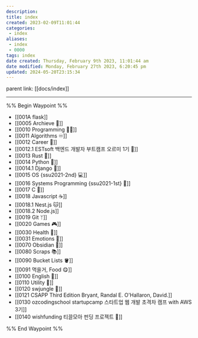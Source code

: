 ```yaml
---
description:
title: index
created: 2023-02-09T11:01:44
categories: 
 - index
aliases: 
 - index
 - 0000
tags: index
date created: Thursday, February 9th 2023, 11:01:44 am
date modified: Monday, February 27th 2023, 6:20:45 pm
updated: 2024-05-20T23:15:34
---
```


parent link: [[docs/index]]

---
%% Begin Waypoint %%
- [[001A flask]]
- [[0005 Archieve 💾]]
- [[0010 Programming 👩‍💻]]
- [[0011 Algorithms ♾️]]
- [[0012 Career 💼]]
- [[0012.1 ESTsoft 백엔드 개발자 부트캠프 오르미 1기 🙊]]
- [[0013 Rust 🦀]]
- [[0014 Python 🐍]]
- [[0014.1 Django 🎈]]
- [[0015 OS {ssu2021-2nd} 💻]]
- [[0016 Systems Programming {ssu2021-1st} 🐼]]
- [[0017 C 🍎]]
- [[0018 Javascript ☕️]]
- [[0018.1 Nest.js 🐱]]
- [[0018.2 Node.js]]
- [[0019 Git ᛘ]]
- [[0020 Games 🎮]]
- [[0030 Health 💪]]
- [[0031 Emotions 🤔]]
- [[0070 Obsidian 💎]]
- [[0080 Scraps 📚]]
- [[0090 Bucket Lists 🪣]]
- [[0091 먹을거, Food 😋]]
- [[0100 English 👻]]
- [[0110 Utility 🔧]]
- [[0120 swjungle 🤖]]
- [[0121 CSAPP Third Edition Bryant, Randal E. O'Hallaron, David.]]
- [[0130 ozcodingschool startupcamp 스타트업 웹 개발 초격차 캠프 with AWS 3기]]
- [[0140 wishfunding 티끌모아 펀딩 프로젝트 🎁]]

%% End Waypoint %%
